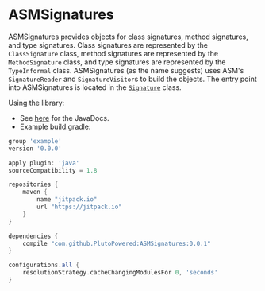 # ASMSignatures
ASMSignatures provides objects for class signatures, method signatures, and type signatures. Class signatures are represented by the `ClassSignature` class, method signatures are represented by the `MethodSignature` class, and type signatures are represented by the `TypeInformal` class. ASMSignatures (as the name suggests) uses ASM's `SignatureReader` and `SignatureVisitor`s to build the objects. The entry point into ASMSignatures is located in the [`Signature`](https://github.com/PlutoPowered/ASMSignatures/blob/master/src/main/java/com/gmail/socraticphoenix/asmsig/Signatures.java) class.

Using the library:
 - See [here](https://plutopowered.github.io/ASMSignatures/index.html) for the JavaDocs.
 - Example build.gradle:

```groovy
group 'example'
version '0.0.0'

apply plugin: 'java'
sourceCompatibility = 1.8

repositories {
    maven {
        name "jitpack.io"
        url "https://jitpack.io"
    }
}

dependencies {
    compile "com.github.PlutoPowered:ASMSignatures:0.0.1"
}

configurations.all {
    resolutionStrategy.cacheChangingModulesFor 0, 'seconds'
}

```

